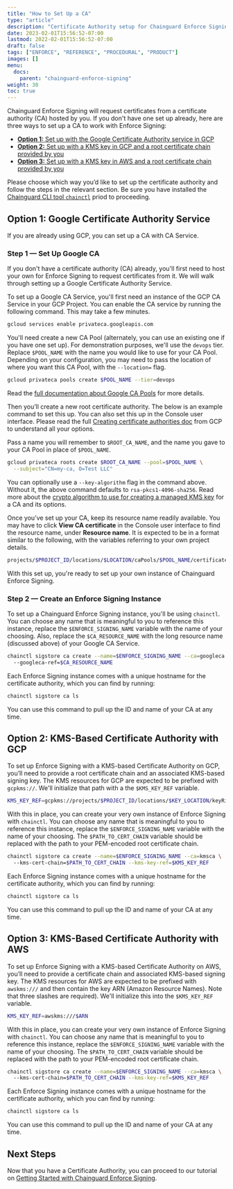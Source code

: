 ```yaml
---
title: "How to Set Up a CA"
type: "article"
description: "Certificate Authority setup for Chainguard Enforce Signing"
date: 2023-02-01T15:56:52-07:00
lastmod: 2022-02-01T15:56:52-07:00
draft: false
tags: ["ENFORCE", "REFERENCE", "PROCEDURAL", "PRODUCT"]
images: []
menu:
  docs:
    parent: "chainguard-enforce-signing"
weight: 30
toc: true
---
```


Chainguard Enforce Signing will request certificates from a certificate authority (CA) hosted by you. If you don't have one set up already, here are three ways to set up a CA to work with Enforce Signing:

* [**Option 1:** Set up with the Google Certificate Authority service in GCP](#step-1--set-up-google-ca)
* [**Option 2:** Set up with a KMS key in GCP and a root certificate chain provided by you](#option-2-kms-based-certificate-authority-with-gcp)
* [**Option 3:** Set up with a KMS key in AWS and a root certificate chain provided by you](#option-3-kms-based-certificate-authority-with-aws)

Please choose which way you’d like to set up the certificate authority and follow the steps in the relevant section. Be sure you have installed the [Chainguard CLI tool `chainctl`](/chainguard/chainguard-enforce/how-to-install-chainctl/) priod to proceeding. 

## Option 1: Google Certificate Authority Service

If you are already using GCP, you can set up a CA with CA Service. 

### Step 1 — Set Up Google CA

If you don't have a certificate authority (CA) already, you'll first need to host your own for Enforce Signing to request certificates from it. We will walk through setting up a Google Certificate Authority Service. 

To set up a Google CA Service, you'll first need an instance of the GCP CA Service in your GCP Project. You can enable the CA service by running the following command. This may take a few minutes.

```sh
gcloud services enable privateca.googleapis.com
```

You'll need create a new CA Pool (alternately, you can use an existing one if you have one set up). For demonstration purposes, we'll use the `devops` tier. Replace `$POOL_NAME` with the name you would like to use for your CA Pool. Depending on your configuration, you may need to pass the location of where you want this CA Pool, with the `--location=` flag. 

```sh
gcloud privateca pools create $POOL_NAME --tier=devops
```

Read the [full documentation about Google CA Pools](https://cloud.google.com/certificate-authority-service/docs/creating-ca-pool) for more details.

Then you’ll create a new root certificate authority. The below is an example command to set this up. You can also set this up in the Console user interface. Please read the full [Creating certificate authorities doc](https://cloud.google.com/certificate-authority-service/docs/creating-certificate-authorities) from GCP to understand all your options.

Pass a name you will remember to `$ROOT_CA_NAME`, and the name you gave to your CA Pool in place of `$POOL_NAME`.

```sh
gcloud privateca roots create $ROOT_CA_NAME --pool=$POOL_NAME \
  --subject="CN=my-ca, O=Test LLC"
```

You can optionally use a `--key-algorithm` flag in the command above. Without it, the above command defaults to `rsa-pkcs1-4096-sha256`. Read more about the [crypto algorithm to use for creating a managed KMS key](https://cloud.google.com/sdk/gcloud/reference/beta/privateca/roots/create#--key-algorithm) for a CA and its options. 

Once you’ve set up your CA, keep its resource name readily available. You may have to click **View CA certificate** in the Console user interface to find the resource name, under **Resource name**. It is expected to be in a format similar to the following, with the variables referring to your own project details.

```sh
projects/$PROJECT_ID/locations/$LOCATION/caPools/$POOL_NAME/certificateAuthorities/$ROOT_CA_NAME
```

With this set up, you're ready to set up your own instance of Chainguard Enforce Signing.

### Step 2 — Create an Enforce Signing Instance

To set up a Chainguard Enforce Signing instance, you'll be using `chainctl`. You can choose any name that is meaningful to you to reference this instance, replace the `$ENFORCE_SIGNING_NAME` variable with the name of your choosing. Also, replace the `$CA_RESOURCE_NAME` with the long resource name (discussed above) of your Google CA Service.

```sh
chainctl sigstore ca create --name=$ENFORCE_SIGNING_NAME --ca=googleca \ 
  --googleca-ref=$CA_RESOURCE_NAME 
```

Each Enforce Signing instance comes with a unique hostname for the certificate authority, which you can find by running:

```sh
chainctl sigstore ca ls 
```

You can use this command to pull up the ID and name of your CA at any time. 

## Option 2: KMS-Based Certificate Authority with GCP

To set up Enforce Signing with a KMS-based Certificate Authority on GCP, you’ll need to provide a root certificate chain and an associated KMS-based signing key. The KMS resources for GCP are expected to be prefixed with `gcpkms://`. We'll initialize that path with a the `$KMS_KEY_REF` variable.

```sh
KMS_KEY_REF=gcpkms://projects/$PROJECT_ID/locations/$KEY_LOCATION/keyRings/$KEY_RING/cryptoKeys/$KEY_NAME/versions/$KEY_VERSION
```

With this in place, you can create your very own instance of Enforce Signing with `chainctl`. You can choose any name that is meaningful to you to reference this instance, replace the `$ENFORCE_SIGNING_NAME` variable with the name of your choosing. The `$PATH_TO_CERT_CHAIN` variable should be replaced with the path to your PEM-encoded root certificate chain.

```sh
chainctl sigstore ca create --name=$ENFORCE_SIGNING_NAME --ca=kmsca \ 
  --kms-cert-chain=$PATH_TO_CERT_CHAIN --kms-key-ref=$KMS_KEY_REF
```

Each Enforce Signing instance comes with a unique hostname for the certificate authority, which you can find by running:

```sh
chainctl sigstore ca ls 
```

You can use this command to pull up the ID and name of your CA at any time. 

## Option 3: KMS-Based Certificate Authority with AWS

To set up Enforce Signing with a KMS-based Certificate Authority on AWS, you’ll need to provide a certificate chain and associated KMS-based signing key. The KMS resources for AWS are expected to be prefixed with `awskms:///` and then contain the key ARN (Amazon Resource Names). Note that three slashes are required). We'll initialize this into the `$KMS_KEY_REF` variable.

```sh
KMS_KEY_REF=awskms:///$ARN
```

With this in place, you can create your very own instance of Enforce Signing with `chainctl`. You can choose any name that is meaningful to you to reference this instance, replace the `$ENFORCE_SIGNING_NAME` variable with the name of your choosing. The `$PATH_TO_CERT_CHAIN` variable should be replaced with the path to your PEM-encoded root certificate chain.

```sh
chainctl sigstore ca create --name=$ENFORCE_SIGNING_NAME --ca=kmsca \ 
  --kms-cert-chain=$PATH_TO_CERT_CHAIN --kms-key-ref=$KMS_KEY_REF
```

Each Enforce Signing instance comes with a unique hostname for the certificate authority, which you can find by running:

```sh
chainctl sigstore ca ls 
```

You can use this command to pull up the ID and name of your CA at any time. 

## Next Steps

Now that you have a Certificate Authority, you can proceed to our tutorial on [Getting Started with Chainguard Enforce Signing](/chainguard/chainguard-enforce/chainguard-enforce-signing/getting-started-chainguard-enforce-signing/).
